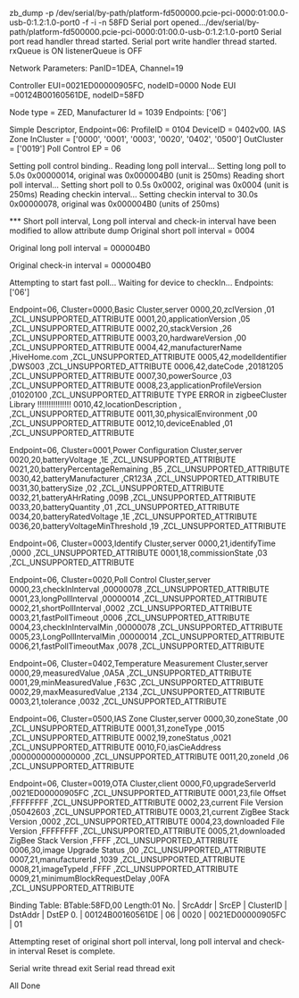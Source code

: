 zb_dump -p /dev/serial/by-path/platform-fd500000.pcie-pci-0000:01:00.0-usb-0:1.2:1.0-port0 -f -i -n 58FD
Serial port opened.../dev/serial/by-path/platform-fd500000.pcie-pci-0000:01:00.0-usb-0:1.2:1.0-port0
Serial port read handler thread started.
Serial port write handler thread started.
rxQueue is ON
listenerQueue is OFF

Network Parameters: PanID=1DEA, Channel=19

Controller EUI=0021ED00000905FC, nodeID=0000
Node EUI      =00124B00160561DE, nodeID=58FD


Node type = ZED, Manufacturer Id = 1039
Endpoints: ['06']

Simple Descriptor, Endpoint=06:
ProfileID  = 0104
DeviceID   = 0402v00. IAS Zone
InCluster  = ['0000', '0001', '0003', '0020', '0402', '0500']
OutCluster = ['0019']
Poll Control EP = 06

Setting poll control binding..
Reading long poll interval...
Setting long poll to 5.0s 0x00000014, original was 0x000004B0 (unit is 250ms)
Reading short poll interval...
Setting short poll to 0.5s 0x0002, original was 0x0004 (unit is 250ms)
Reading checkin interval...
Setting checkin interval to 30.0s 0x00000078, original was 0x000004B0 (units of 250ms) 

*** Short poll interval, Long poll interval and check-in interval have been modified to allow attribute dump
Original short poll interval = 0004

Original long poll interval  = 000004B0

Original check-in interval   = 000004B0

Attempting to start fast poll...
Waiting for device to checkIn...
Endpoints: ['06']

Endpoint=06, Cluster=0000,Basic Cluster,server
0000,20,zclVersion                              ,01                  ,ZCL_UNSUPPORTED_ATTRIBUTE
0001,20,applicationVersion                      ,05                  ,ZCL_UNSUPPORTED_ATTRIBUTE
0002,20,stackVersion                            ,26                  ,ZCL_UNSUPPORTED_ATTRIBUTE
0003,20,hardwareVersion                         ,00                  ,ZCL_UNSUPPORTED_ATTRIBUTE
0004,42,manufacturerName                        ,HiveHome.com        ,ZCL_UNSUPPORTED_ATTRIBUTE
0005,42,modelIdentifier                         ,DWS003              ,ZCL_UNSUPPORTED_ATTRIBUTE
0006,42,dateCode                                ,20181205            ,ZCL_UNSUPPORTED_ATTRIBUTE
0007,30,powerSource                             ,03                  ,ZCL_UNSUPPORTED_ATTRIBUTE
0008,23,applicationProfileVersion               ,01020100            ,ZCL_UNSUPPORTED_ATTRIBUTE
TYPE ERROR in zigbeeCluster Library !!!!!!!!!!!!!!!
0010,42,locationDescription                     ,                    ,ZCL_UNSUPPORTED_ATTRIBUTE
0011,30,physicalEnvironment                     ,00                  ,ZCL_UNSUPPORTED_ATTRIBUTE
0012,10,deviceEnabled                           ,01                  ,ZCL_UNSUPPORTED_ATTRIBUTE

Endpoint=06, Cluster=0001,Power Configuration Cluster,server
0020,20,batteryVoltage                          ,1E                  ,ZCL_UNSUPPORTED_ATTRIBUTE
0021,20,batteryPercentageRemaining              ,B5                  ,ZCL_UNSUPPORTED_ATTRIBUTE
0030,42,batteryManufacturer                     ,CR123A              ,ZCL_UNSUPPORTED_ATTRIBUTE
0031,30,batterySize                             ,02                  ,ZCL_UNSUPPORTED_ATTRIBUTE
0032,21,batteryAHrRating                        ,009B                ,ZCL_UNSUPPORTED_ATTRIBUTE
0033,20,batteryQuantity                         ,01                  ,ZCL_UNSUPPORTED_ATTRIBUTE
0034,20,batteryRatedVoltage                     ,1E                  ,ZCL_UNSUPPORTED_ATTRIBUTE
0036,20,batteryVoltageMinThreshold              ,19                  ,ZCL_UNSUPPORTED_ATTRIBUTE

Endpoint=06, Cluster=0003,Identify Cluster,server
0000,21,identifyTime                            ,0000                ,ZCL_UNSUPPORTED_ATTRIBUTE
0001,18,commissionState                         ,03                  ,ZCL_UNSUPPORTED_ATTRIBUTE

Endpoint=06, Cluster=0020,Poll Control Cluster,server
0000,23,checkInInterval                         ,00000078            ,ZCL_UNSUPPORTED_ATTRIBUTE
0001,23,longPollInterval                        ,00000014            ,ZCL_UNSUPPORTED_ATTRIBUTE
0002,21,shortPollInterval                       ,0002                ,ZCL_UNSUPPORTED_ATTRIBUTE
0003,21,fastPollTimeout                         ,0006                ,ZCL_UNSUPPORTED_ATTRIBUTE
0004,23,checkInIntervalMin                      ,00000078            ,ZCL_UNSUPPORTED_ATTRIBUTE
0005,23,LongPollIntervalMin                     ,00000014            ,ZCL_UNSUPPORTED_ATTRIBUTE
0006,21,fastPollTimeoutMax                      ,0078                ,ZCL_UNSUPPORTED_ATTRIBUTE

Endpoint=06, Cluster=0402,Temperature Measurement Cluster,server
0000,29,measuredValue                           ,0A5A                ,ZCL_UNSUPPORTED_ATTRIBUTE
0001,29,minMeasuredValue                        ,F63C                ,ZCL_UNSUPPORTED_ATTRIBUTE
0002,29,maxMeasuredValue                        ,2134                ,ZCL_UNSUPPORTED_ATTRIBUTE
0003,21,tolerance                               ,0032                ,ZCL_UNSUPPORTED_ATTRIBUTE

Endpoint=06, Cluster=0500,IAS Zone Cluster,server
0000,30,zoneState                               ,00                  ,ZCL_UNSUPPORTED_ATTRIBUTE
0001,31,zoneType                                ,0015                ,ZCL_UNSUPPORTED_ATTRIBUTE
0002,19,zoneStatus                              ,0021                ,ZCL_UNSUPPORTED_ATTRIBUTE
0010,F0,iasCieAddress                           ,0000000000000000    ,ZCL_UNSUPPORTED_ATTRIBUTE
0011,20,zoneId                                  ,06                  ,ZCL_UNSUPPORTED_ATTRIBUTE

Endpoint=06, Cluster=0019,OTA Cluster,client
0000,F0,upgradeServerId                         ,0021ED00000905FC    ,ZCL_UNSUPPORTED_ATTRIBUTE
0001,23,file Offset                             ,FFFFFFFF            ,ZCL_UNSUPPORTED_ATTRIBUTE
0002,23,current File Version                    ,05042603            ,ZCL_UNSUPPORTED_ATTRIBUTE
0003,21,current ZigBee Stack Version            ,0002                ,ZCL_UNSUPPORTED_ATTRIBUTE
0004,23,downloaded File Version                 ,FFFFFFFF            ,ZCL_UNSUPPORTED_ATTRIBUTE
0005,21,downloaded ZigBee Stack Version         ,FFFF                ,ZCL_UNSUPPORTED_ATTRIBUTE
0006,30,image Upgrade Status                    ,00                  ,ZCL_UNSUPPORTED_ATTRIBUTE
0007,21,manufacturerId                          ,1039                ,ZCL_UNSUPPORTED_ATTRIBUTE
0008,21,imageTypeId                             ,FFFF                ,ZCL_UNSUPPORTED_ATTRIBUTE
0009,21,minimumBlockRequestDelay                ,00FA                ,ZCL_UNSUPPORTED_ATTRIBUTE

Binding Table:
BTable:58FD,00
Length:01
No. |     SrcAddr      | SrcEP | ClusterID |      DstAddr     | DstEP
0. | 00124B00160561DE |  06   |   0020    | 0021ED00000905FC |  01

Attempting reset of original short poll interval, long poll interval and check-in interval
Reset is complete.

Serial write thread exit
Serial read thread exit

All Done

